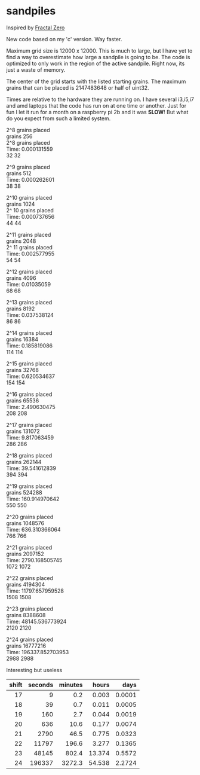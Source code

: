 # sandpiles

Inspired by
[Fractal Zero](https://www.youtube.com/watch?v=1MtEUErz7Gg)


New code based on my 'c' version. Way faster. 

Maximum grid size is 12000 x 12000. This is much to large, but I have yet to find a way to overestimate how large a sandpile is going to be. The code is optimized to only work in the region of the active sandpile. Right now, its just a waste of memory.

The center of the grid starts with the listed starting grains. The maximum grains that can be placed is 2147483648 or half of uint32.

Times are relative to the hardware they are running on. I have several i3,i5,i7 and amd laptops that the code has run on at one time or another. Just for fun I let it run for a month on a raspberry pi 2b and it was **SLOW**! But what do you expect from such a limited system.

2^8 grains placed  
grains 256  
2^8 grains placed  
Time:  0.000131559  
32 32  

2^9 grains placed  
grains 512  
Time:  0.000262601  
38 38  

2^10 grains placed  
grains 1024  
2^ 10 grains placed  
Time:  0.000737656  
44 44  

2^11 grains placed  
grains 2048  
2^ 11 grains placed  
Time:  0.002577955  
54 54  

2^12 grains placed  
grains 4096  
Time:  0.01035059  
68 68  

2^13 grains placed  
grains 8192  
Time:  0.037538124  
86 86  

2^14 grains placed  
grains 16384  
Time:  0.185819086  
114 114  

2^15 grains placed    
grains 32768  
Time:  0.620534637  
154 154  

2^16 grains placed  
grains 65536  
Time:  2.490630475  
208 208  

2^17 grains placed  
grains 131072  
Time:  9.817063459  
286 286   

2^18 grains placed  
grains 262144  
Time:  39.541612839  
394 394  

2^19 grains placed  
grains 524288  
Time:  160.914970642  
550 550  

2^20 grains placed  
grains 1048576  
Time:  636.310366064  
766 766  

2^21 grains placed  
grains 2097152  
Time:  2790.168505745  
1072 1072  

2^22 grains placed  
grains 4194304  
Time:  11797.657959528  
1508 1508  

2^23 grains placed  
grains 8388608  
Time:  48145.536773924  
2120 2120  

2^24 grains placed  
grains 16777216  
Time:  196337.852703953  
2988 2988  


Interesting but useless

|shift|seconds|minutes|hours|days|
|-:|-:|-:|-:|-:|
|17|9|0.2|0.003|0.0001|
|18|39|0.7|0.011|0.0005|
|19|160|2.7|0.044|0.0019|
|20|636|10.6|0.177|0.0074|
|21|2790|46.5|0.775|0.0323|
|22|11797|196.6|3.277|0.1365|
|23|48145|802.4|13.374|0.5572|
|24|196337|3272.3|54.538|2.2724|

